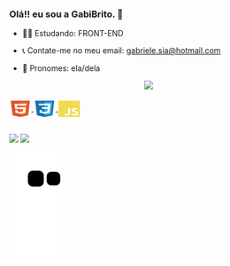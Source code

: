 ### Olá!! eu sou a GabiBrito. 👋

- 👩‍💻 Estudando: FRONT-END

- 📞 Contate-me no meu email: gabriele.sia@hotmail.com

- 📍 Pronomes: ela/dela
<div align="center">
  <a href="https://github.com/GsVbrito">
  <img height="180em" src="https://github-readme-stats.vercel.app/api?username=GsVbrito&show_icons=true&theme=dracula&include_all_commits=true&count_private=true"/>
</div>

<div style="display: inline_block"><br>
  <img align="center" alt="HTML" height="30" width="40" src="https://raw.githubusercontent.com/devicons/devicon/master/icons/html5/html5-original.svg">
  <img align="center" alt="CSS" height="30" width="40" src="https://raw.githubusercontent.com/devicons/devicon/master/icons/css3/css3-original.svg">
  <img align="center" alt="-Js" height="30" width="40" src="https://raw.githubusercontent.com/devicons/devicon/master/icons/javascript/javascript-plain.svg">
</div>

  
  ##
 
<div> 
  <a href = "mailto:contatogabriele.sia@hotmail.com"><img src="https://img.shields.io/badge/-Gmail-%23333?style=for-the-badge&logo=gmail&logoColor=white" target="_blank"></a>
  <a href="https://www.linkedin.com/in/gabriele-brito-2829911ba/" target="_blank"><img src="https://img.shields.io/badge/-LinkedIn-%230077B5?style=for-the-badge&logo=linkedin&logoColor=white" target="_blank"></a> 
 
  ![Snake animation](https://github.com/rafaballerini/rafaballerini/blob/output/github-contribution-grid-snake.svg)
 
</div>
